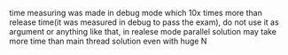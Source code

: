time measuring was made in debug mode which 10x times more than release time(it was measured in debug to pass the exam),
do not use it as argument or anything like that,
in realese mode parallel solution may take more time than main thread solution even with huge N
